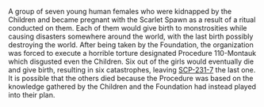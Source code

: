 A group of seven young human females who were kidnapped by the Children and became pregnant with the Scarlet Spawn as a result of a ritual conducted on them. Each of them would give birth to monstrosities while causing disasters somewhere around the world, with the last birth possibly destroying the world. After being taken by the Foundation, the organization was forced to execute a horrible torture designated Procedure 110-Montauk which disgusted even the Children. Six out of the girls would eventually die and give birth, resulting in six catastrophes, leaving [SCP-231-7](https://alt-battles.fandom.com/wiki/SCP-231-7 "w:c:alt-battles:SCP-231-7") the last one. It is possible that the others died because the Procedure was based on the knowledge gathered by the Children and the Foundation had instead played into their plan.